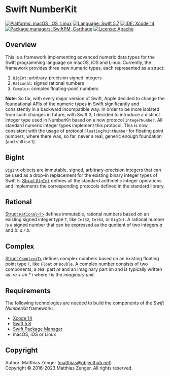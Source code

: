 # Swift NumberKit

[![Platforms: macOS, iOS, Linux](https://img.shields.io/badge/Platforms-macOS,%20iOS,%20Linux-blue.svg?style=flat)](https://developer.apple.com/osx/) [![Language: Swift 5.7](https://img.shields.io/badge/Language-Swift%205.7-green.svg?style=flat)](https://developer.apple.com/swift/) [![IDE: Xcode 14](https://img.shields.io/badge/IDE-Xcode%2014-orange.svg?style=flat)](https://developer.apple.com/xcode/) [![Package managers: SwiftPM, Carthage](https://img.shields.io/badge/Package%20managers-SwiftPM,%20Carthage-8E64B0.svg?style=flat)](https://github.com/Carthage/Carthage) [![License: Apache](http://img.shields.io/badge/License-Apache-lightgrey.svg?style=flat)](https://raw.githubusercontent.com/objecthub/swift-numberkit/master/LICENSE)

## Overview

This is a framework implementing advanced numeric data types for the Swift programming
language on macOS, iOS and Linux. Currently, the framework provides three new numeric types,
each represented as a struct:

  1. `BigInt`: arbitrary-precision signed integers
  2. `Rational`: signed rational numbers
  3. `Complex`: complex floating-point numbers

**Note**: So far, with every major version of Swift, Apple decided to change the foundational APIs of the numeric
types in Swift significantly and consistently in a backward incompatible way. In order to be more isolated from
such changes in future, with Swift 3, I decided to introduce a distinct integer type used in NumberKit based on a
new protocol `IntegerNumber`. All standard numeric integer types implement this protocol. This is now consistent
with the usage of protocol `FloatingPointNumber` for floating point numbers, where there was, so far, never a
real, generic enough foundation (and still isn't).

## BigInt

`BigInt` objects are immutable, signed, arbitrary-precision integers that can be used as a
drop-in replacement for the existing binary integer types of Swift 5.
[Struct `BigInt`](https://github.com/objecthub/swift-numberkit/blob/master/Sources/NumberKit/BigInt.swift) defines all
the standard arithmetic integer operations and implements the corresponding protocols defined
in the standard library.


## Rational

[Struct `Rational<T>`](https://github.com/objecthub/swift-numberkit/blob/master/Sources/NumberKit/Rational.swift)
defines immutable, rational numbers based on an existing signed integer
type `T`, like `Int32`, `Int64`, or `BigInt`. A rational number is a signed number that can
be expressed as the quotient of two integers _a_ and _b_: _a / b_.


## Complex

[Struct `Complex<T>`](https://github.com/objecthub/swift-numberkit/blob/master/Sources/NumberKit/Complex.swift)
defines complex numbers based on an existing floating point type `T`, like `Float` or `Double`. A complex number
consists of two components, a real part _re_ and an imaginary part _im_ and is typically written as: _re + im * i_
where _i_ is the _imaginary unit_.

## Requirements

The following technologies are needed to build the components of the _Swift NumberKit_ framework:

- [Xcode 14](https://developer.apple.com/xcode/)
- [Swift 5.8](https://developer.apple.com/swift/)
- [Swift Package Manager](https://swift.org/package-manager/)
- macOS, iOS or Linux

## Copyright

Author: Matthias Zenger (<matthias@objecthub.net>)  
Copyright © 2016-2023 Matthias Zenger. All rights reserved.
